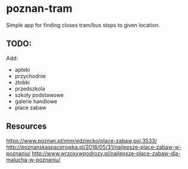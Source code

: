 # poznan-tram

Simple app for finding closes tram/bus stops to given location.

## TODO:
Add:
- apteki
- przychodnie
- żłobki
- przedszkola
- szkoły podstawowe
- galerie handlowe
- place zabaw


## Resources
https://www.poznan.pl/mim/edziecko/place-zabaw,poi,3533/
http://poznanskaspacerowka.pl/2018/05/31/najlepsze-place-zabaw-w-poznaniu/
http://www.wrzosywpodrozy.pl/najlepsze-place-zabaw-dla-malucha-w-poznaniu/
